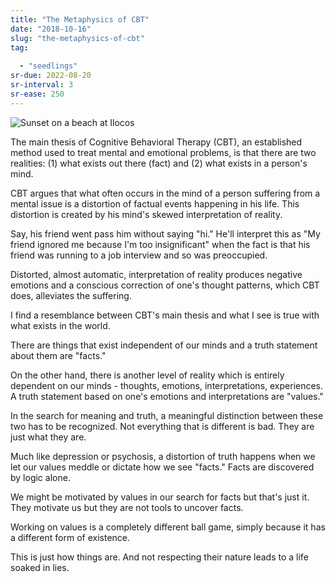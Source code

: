 ```yaml
---
title: "The Metaphysics of CBT"
date: "2018-10-16"
slug: "the-metaphysics-of-cbt"
tag:
  
  - "seedlings"
sr-due: 2022-08-20
sr-interval: 3
sr-ease: 250
---
```


![Sunset on a beach at Ilocos](sunset_beach_ilocos.jpg)

The main thesis of Cognitive Behavioral Therapy (CBT), an established method used to treat mental and emotional problems, is that there are two realities: (1) what exists out there (fact) and (2) what exists in a person's mind.

CBT argues that what often occurs in the mind of a person suffering from a mental issue is a distortion of factual events happening in his life. This distortion is created by his mind's skewed interpretation of reality.

Say, his friend went pass him without saying "hi." He'll interpret this as "My friend ignored me because I'm too insignificant" when the fact is that his friend was running to a job interview and so was preoccupied.

Distorted, almost automatic, interpretation of reality produces negative emotions and a conscious correction of one's thought patterns, which CBT does, alleviates the suffering.

I find a resemblance between CBT's main thesis and what I see is true with what exists in the world.

There are things that exist independent of our minds and a truth statement about them are "facts."

On the other hand, there is another level of reality which is entirely dependent on our minds - thoughts, emotions, interpretations, experiences. A truth statement based on one's emotions and interpretations are "values."

In the search for meaning and truth, a meaningful distinction between these two has to be recognized. Not everything that is different is bad. They are just what they are.

Much like depression or psychosis, a distortion of truth happens when we let our values meddle or dictate how we see "facts." Facts are discovered by logic alone.

We might be motivated by values in our search for facts but that's just it. They motivate us but they are not tools to uncover facts.

Working on values is a completely different ball game, simply because it has a different form of existence.

This is just how things are. And not respecting their nature leads to a life soaked in lies.
